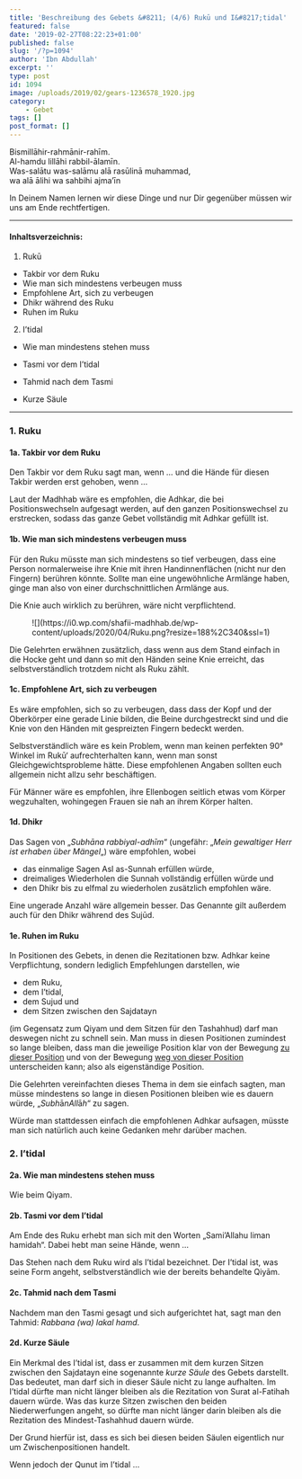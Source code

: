 ```yaml
---
title: 'Beschreibung des Gebets &#8211; (4/6) Rukū und I&#8217;tidal'
featured: false
date: '2019-02-27T08:22:23+01:00'
published: false
slug: '/?p=1094'
author: 'Ibn Abdullah'
excerpt: ''
type: post
id: 1094
image: /uploads/2019/02/gears-1236578_1920.jpg
category:
    - Gebet
tags: []
post_format: []
---
```

Bismillāhir-rahmānir-rahīm.  
Al-hamdu lillāhi rabbil-ālamīn.  
Was-salātu was-salāmu alā rasūlinā muhammad,  
wa alā ālihi wa sahbihi ajma’īn

In Deinem Namen lernen wir diese Dinge und nur Dir gegenüber müssen wir uns am Ende rechtfertigen.

- - - - - -

#### Inhaltsverzeichnis:

1. Rukū
  - Takbir vor dem Ruku
  - Wie man sich mindestens verbeugen muss
  - Empfohlene Art, sich zu verbeugen
  - Dhikr während des Ruku
  - Ruhen im Ruku
2. I’tidal
  - Wie man mindestens stehen muss
  
  
  - Tasmi vor dem I’tidal
  - Tahmid nach dem Tasmi
  - Kurze Säule

- - - - - -

### 1. Ruku

#### 1a. Takbir vor dem Ruku

Den Takbir vor dem Ruku sagt man, wenn … und die Hände für diesen Takbir werden erst gehoben, wenn …

Laut der Madhhab wäre es empfohlen, die Adhkar, die bei Positionswechseln aufgesagt werden, auf den ganzen Positionswechsel zu erstrecken, sodass das ganze Gebet vollständig mit Adhkar gefüllt ist.

#### 1b. Wie man sich mindestens verbeugen muss

Für den Ruku müsste man sich mindestens so tief verbeugen, dass eine Person normalerweise ihre Knie mit ihren Handinnenflächen (nicht nur den Fingern) berühren könnte. Sollte man eine ungewöhnliche Armlänge haben, ginge man also von einer durchschnittlichen Armlänge aus.

Die Knie auch wirklich zu berühren, wäre nicht verpflichtend.

<div class="wp-block-image"><figure class="aligncenter size-large is-resized">![](https://i0.wp.com/shafii-madhhab.de/wp-content/uploads/2020/04/Ruku.png?resize=188%2C340&ssl=1)</figure></div>Die Gelehrten erwähnen zusätzlich, dass wenn aus dem Stand einfach in die Hocke geht und dann so mit den Händen seine Knie erreicht, das selbstverständlich trotzdem nicht als Ruku zählt.

#### 1c. Empfohlene Art, sich zu verbeugen

Es wäre empfohlen, sich so zu verbeugen, dass dass der Kopf und der Oberkörper eine gerade Linie bilden, die Beine durchgestreckt sind und die Knie von den Händen mit gespreizten Fingern bedeckt werden.

Selbstverständlich wäre es kein Problem, wenn man keinen perfekten 90° Winkel im Rukū‘ aufrechterhalten kann, wenn man sonst Gleichgewichtsprobleme hätte. Diese empfohlenen Angaben sollten euch allgemein nicht allzu sehr beschäftigen.

Für Männer wäre es empfohlen, ihre Ellenbogen seitlich etwas vom Körper wegzuhalten, wohingegen Frauen sie nah an ihrem Körper halten.

#### 1d. Dhikr

Das Sagen von „*Subhāna rabbiyal-adhīm*“ (ungefähr: „*Mein gewaltiger Herr ist erhaben über Mängel*„) wäre empfohlen, wobei

- das einmalige Sagen Asl as-Sunnah erfüllen würde,
- dreimaliges Wiederholen die Sunnah vollständig erfüllen würde und
- den Dhikr bis zu elfmal zu wiederholen zusätzlich empfohlen wäre.

Eine ungerade Anzahl wäre allgemein besser. Das Genannte gilt außerdem auch für den Dhikr während des Sujūd.

#### 1e. Ruhen im Ruku

In Positionen des Gebets, in denen die Rezitationen bzw. Adhkar keine Verpflichtung, sondern lediglich Empfehlungen darstellen, wie

- dem Ruku,
- dem I’tidal,
- dem Sujud und
- dem Sitzen zwischen den Sajdatayn

(im Gegensatz zum Qiyam und dem Sitzen für den Tashahhud) darf man deswegen nicht zu schnell sein. Man muss in diesen Positionen zumindest so lange bleiben, dass man die jeweilige Position klar von der Bewegung <span style="text-decoration: underline;">zu dieser Position</span> und von der Bewegung <span style="text-decoration: underline;">weg von dieser Position</span> unterscheiden kann; also als eigenständige Position.

Die Gelehrten vereinfachten dieses Thema in dem sie einfach sagten, man müsse mindestens so lange in diesen Positionen bleiben wie es dauern würde, „*Subh*ā*nAll*ā*h*“ zu sagen.

Würde man stattdessen einfach die empfohlenen Adhkar aufsagen, müsste man sich natürlich auch keine Gedanken mehr darüber machen.

### 2. I’tidal

#### 2a. Wie man mindestens stehen muss

Wie beim Qiyam.

#### 2b. Tasmi vor dem I’tidal

Am Ende des Ruku erhebt man sich mit den Worten „Sami’Allahu liman hamidah“. Dabei hebt man seine Hände, wenn …

Das Stehen nach dem Ruku wird als I’tidal bezeichnet. Der I’tidal ist, was seine Form angeht, selbstverständlich wie der bereits behandelte Qiyām.

#### 2c. Tahmid nach dem Tasmi

Nachdem man den Tasmi gesagt und sich aufgerichtet hat, sagt man den Tahmid: *Rabbana (wa) lakal hamd*.

#### 2d. Kurze Säule

Ein Merkmal des I’tidal ist, dass er zusammen mit dem kurzen Sitzen zwischen den Sajdatayn eine sogenannte *kurze Säule* des Gebets darstellt. Das bedeutet, man darf sich in dieser Säule nicht zu lange aufhalten. Im I’tidal dürfte man nicht länger bleiben als die Rezitation von Surat al-Fatihah dauern würde. Was das kurze Sitzen zwischen den beiden Niederwerfungen angeht, so dürfte man nicht länger darin bleiben als die Rezitation des Mindest-Tashahhud dauern würde.

Der Grund hierfür ist, dass es sich bei diesen beiden Säulen eigentlich nur um Zwischenpositionen handelt.

Wenn jedoch der Qunut im I’tidal …